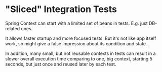 # "Sliced" Integration Tests

Spring Context can start with a limited set of beans in tests. E.g. just DB-related ones.

It allows faster startup and more focused tests. But it's not
like app itself work, so might give a false impression about its condition and state.

In addition, many small, but not reusable contexts in tests can result in a slower overall execution time comparing to
one, big context, starting 5 seconds, but just once and reused later by each test.
